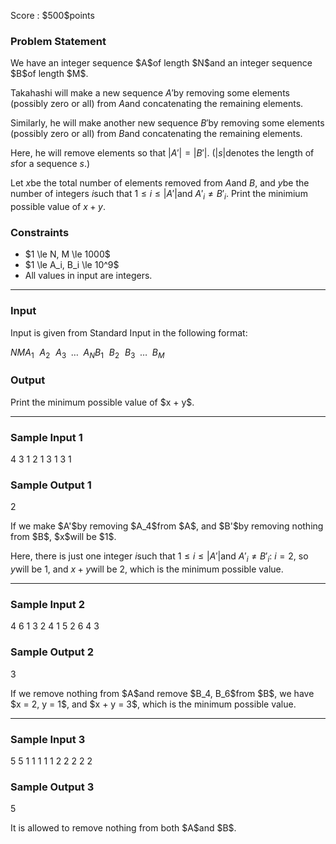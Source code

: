 
<div>

<span>

<span>

<p>
Score : $500$points
</p>

<div>

<section>

### **Problem Statement**

<p>
We have an integer sequence $A$of length $N$and an integer sequence $B$of length $M$.

Takahashi will make a new sequence $A'$by removing some elements (possibly zero or all) from $A$and concatenating the remaining elements.

Similarly, he will make another new sequence $B'$by removing some elements (possibly zero or all) from $B$and concatenating the remaining elements.

Here, he will remove elements so that $|A'| = |B'|$. ($|s|$denotes the length of $s$for a sequence $s$.)

Let $x$be the total number of elements removed from $A$and $B$, and $y$be the number of integers $i$such that $1 \le i \le |A'|$and ${A'}_i \neq {B'}_i$. Print the minimium possible value of $x + y$.
</p>

</section>

</div>

<div>

<section>

### **Constraints**

<ul>

<li>
$1 \le N, M \le 1000$
</li>

<li>
$1 \le A_i, B_i \le 10^9$
</li>

<li>
All values in input are integers.
</li>

</ul>

</section>

</div>

---

<div>

<div>

<section>

### **Input**

<p>
Input is given from Standard Input in the following format:
</p>

<div>

$N$$M$$A_1 \hspace{7pt} A_2 \hspace{7pt} A_3 \hspace{5pt} \dots \hspace{5pt} A_N$$B_1 \hspace{7pt} B_2 \hspace{7pt} B_3 \hspace{5pt} \dots \hspace{5pt} B_M$
</div>

</section>

</div>

<div>

<section>

### **Output**

<p>
Print the minimum possible value of $x + y$.  
</p>

</section>

</div>

</div>

---

<div>

<section>

### **Sample Input 1**

<div>

4 3
1 2 1 3
1 3 1

</div>

</section>

</div>

<div>

<section>

### **Sample Output 1**

<div>

2

</div>

<p>
If we make $A'$by removing $A_4$from $A$, and $B'$by removing nothing from $B$, $x$will be $1$.

Here, there is just one integer $i$such that $1 \le i \le |A'|$and ${A'}_i \neq {B'}_i$: $i = 2$, so $y$will be $1$, and $x + y$will be $2$, which is the minimum possible value.
</p>

</section>

</div>

---

<div>

<section>

### **Sample Input 2**

<div>

4 6
1 3 2 4
1 5 2 6 4 3

</div>

</section>

</div>

<div>

<section>

### **Sample Output 2**

<div>

3

</div>

<p>
If we remove nothing from $A$and remove $B_4, B_6$from $B$, we have $x = 2, y = 1$, and $x + y = 3$, which is the minimum possible value.
</p>

</section>

</div>

---

<div>

<section>

### **Sample Input 3**

<div>

5 5
1 1 1 1 1
2 2 2 2 2

</div>

</section>

</div>

<div>

<section>

### **Sample Output 3**

<div>

5

</div>

<p>
It is allowed to remove nothing from both $A$and $B$.
</p>

</section>

</div>

</span>

</span>

</div>
